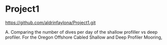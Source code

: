 # Project1
https://github.com/aldrinfaylona/Project1.git


A. Comparing the number of dives per day of the shallow profiller vs deep profiler.
  For the Oregon Offshore Cabled Shallow and Deep Profiler Mooring, 
 
